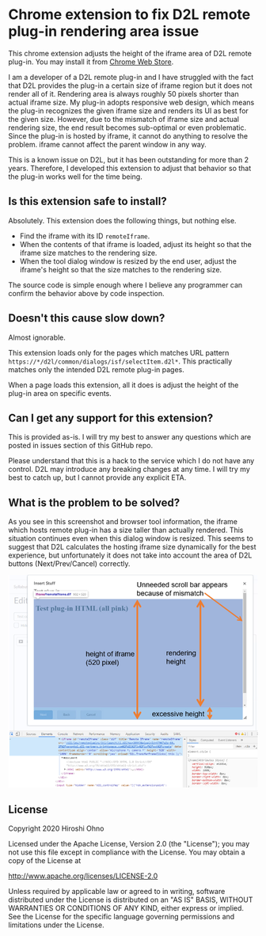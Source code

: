 # Chrome extension to fix D2L remote plug-in rendering area issue
This chrome extension adjusts the height of the iframe area of D2L remote plug-in. You may install it from [Chrome Web Store](https://chrome.google.com/webstore/detail/lblffcdcpmceadnpephfplpaifddeago).

I am a developer of a D2L remote plug-in and I have struggled with the fact that D2L provides the plug-in a certain size of iframe region but it does not render all of it. Rendering area is always roughly 50 pixels shorter than actual iframe size.
My plug-in adopts responsive web design, which means the plug-in recognizes the given iframe size and renders its UI as best for the given size. However, due to the mismatch of iframe size and actual rendering size, the end result becomes sub-optimal or even problematic.
Since the plug-in is hosted by iframe, it cannot do anything to resolve the problem. iframe cannot affect the parent window in any way.

This is a known issue on D2L, but it has been outstanding for more than 2 years. Therefore, I developed this extension to adjust that behavior so that the plug-in works well for the time being.

## Is this extension safe to install?
Absolutely.
This extension does the following things, but nothing else.
- Find the iframe with its ID ```remoteIframe```.
- When the contents of that iframe is loaded, adjust its height so that the iframe size matches to the rendering size.
- When the tool dialog window is resized by the end user, adjust the iframe's height so that the size matches to the rendering size.

The source code is simple enough where I believe any programmer can confirm the behavior above by code inspection.

## Doesn't this cause slow down?
Almost ignorable.

This extension loads only for the pages which matches URL pattern ```https://*/d2l/common/dialogs/isf/selectItem.d2l*```. This practically matches only the intended D2L remote plug-in pages.

When a page loads this extension, all it does is adjust the height of the plug-in area on specific events.

## Can I get any support for this extension?
This is provided as-is. I will try my best to answer any questions which are posted in issues section of this GitHub repo.

Please understand that this is a hack to the service which I do not have any control. D2L may introduce any breaking changes at any time. I will try my best to catch up, but I cannot provide any explicit ETA.

## What is the problem to be solved?
As you see in this screenshot and browser tool information, the iframe which hosts remote plug-in has a size taller than actually rendered. This situation continues even when this dialog window is resized. This seems to suggest that D2L calculates the hosting iframe size dynamically for the best experience, but unfortunately it does not take into account the area of D2L buttons (Next/Prev/Cancel) correctly.

![](images/d2l-issue-screencap.png?raw=true)

## License
Copyright 2020 Hiroshi Ohno

Licensed under the Apache License, Version 2.0 (the "License");
you may not use this file except in compliance with the License.
You may obtain a copy of the License at

http://www.apache.org/licenses/LICENSE-2.0

Unless required by applicable law or agreed to in writing, software
distributed under the License is distributed on an "AS IS" BASIS,
WITHOUT WARRANTIES OR CONDITIONS OF ANY KIND, either express or implied.
See the License for the specific language governing permissions and
limitations under the License.
